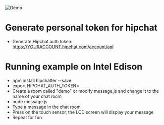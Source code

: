 ![Demo](https://github.com/Addteq/hipchat-api-examples/raw/master/nodejs-intel-edison/animated.gif)

# Generate personal token for hipchat
* Generate Hipchat auth token: https://YOURACCOUNT.hipchat.com/account/api

# Running example on Intel Edison
* npm install  hipchatter --save
* export HIPCHAT_AUTH_TOKEN=<Enter your notification token>
* Create a room called "demo" or modify message.js and change it to the name of your chat room
* node message.js
* Type a message in the chat room
* Press on the touch sensor, the LCD screen will display your message
* Repeat for fun
